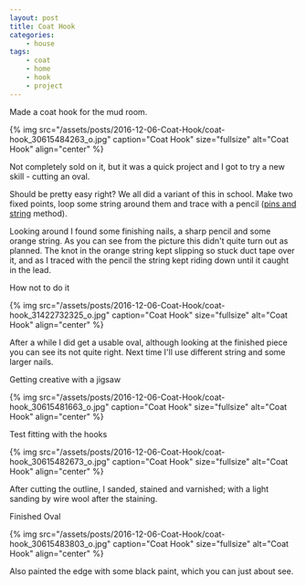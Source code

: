```yaml
---
layout: post
title: Coat Hook
categories:
    - house
tags:
    - coat
    - home
    - hook
    - project
---
```


Made a coat hook for the mud room.

{% img src="/assets/posts/2016-12-06-Coat-Hook/coat-hook_30615484263_o.jpg" caption="Coat Hook" size="fullsize" alt="Coat Hook" align="center" %}

Not completely sold on it, but it was a quick project and I got to try a new skill - cutting an oval.

Should be pretty easy right? We all did a variant of this in school. Make two fixed points, loop some string around them and trace with a pencil ([pins and string](https://en.wikipedia.org/wiki/Ellipse#Pins-and-string_method) method).

Looking around I found some finishing nails, a sharp pencil and some orange string. As you can see from the picture this didn't quite turn out as planned. The knot in the orange string kept slipping so stuck duct tape over it, and as I traced with the pencil the string kept riding down until it caught in the lead.

How not to do it

{% img src="/assets/posts/2016-12-06-Coat-Hook/coat-hook_31422732325_o.jpg" caption="Coat Hook" size="fullsize" alt="Coat Hook" align="center" %}

After a while I did get a usable oval, although looking at the finished piece you can see its not quite right. Next time I'll use different string and some larger nails.

Getting creative with a jigsaw

{% img src="/assets/posts/2016-12-06-Coat-Hook/coat-hook_30615481663_o.jpg" caption="Coat Hook" size="fullsize" alt="Coat Hook" align="center" %}

Test fitting with the hooks

{% img src="/assets/posts/2016-12-06-Coat-Hook/coat-hook_30615482673_o.jpg" caption="Coat Hook" size="fullsize" alt="Coat Hook" align="center" %}

After cutting the outline, I sanded, stained and varnished; with a light sanding by wire wool after the staining.

Finished Oval

{% img src="/assets/posts/2016-12-06-Coat-Hook/coat-hook_30615483803_o.jpg" caption="Coat Hook" size="fullsize" alt="Coat Hook" align="center" %}

Also painted the edge with some black paint, which you can just about see.